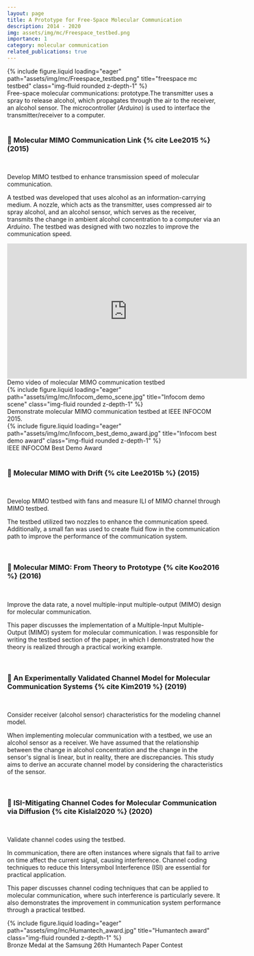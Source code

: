 ```yaml
---
layout: page
title: A Prototype for Free-Space Molecular Communication
description: 2014 - 2020
img: assets/img/mc/Freespace_testbed.png
importance: 1
category: molecular communication
related_publications: true
---
```


<div class="row">
    <div class="col-sm mt-3 mt-md-0">
        {% include figure.liquid loading="eager" path="assets/img/mc/Freespace_testbed.png" title="freespace mc testbed" class="img-fluid rounded z-depth-1" %}
    </div>
</div>
<div class="caption">
    Free-space molecular communications: prototype.The transmitter uses a spray to release alcohol, which propagates through the air to the receiver, an alcohol sensor. The microcontroller (<i>Arduino</i>) is used to interface the transmitter/receiver to a computer.

</div>

<br>

<h3><b>📜 Molecular MIMO Communication Link {% cite Lee2015 %} (2015)</b></h3>

<br>

Develop MIMO testbed to enhance transmission speed of molecular communication.

A testbed was developed that uses alcohol as an information-carrying medium. A nozzle, which acts as the transmitter, uses compressed air to spray alcohol, and an alcohol sensor, which serves as the receiver, transmits the change in ambient alcohol concentration to a computer via an <i>Arduino</i>. The testbed was designed with two nozzles to improve the communication speed.

<div class="row">
    <div class="col-sm mt-3 mt-md-0">
        <iframe width="560" height="315" src="https://www.youtube.com/embed/mNjV_GEWRF8?si=LHk5rF3P_4VvECXN" title="Demo video" frameborder="0" allow="accelerometer; autoplay; clipboard-write; encrypted-media; gyroscope; picture-in-picture; web-share" referrerpolicy="strict-origin-when-cross-origin" allowfullscreen style="display: block; margin: 0 auto;"></iframe>
   </div>
</div>
<div class="caption">
    Demo video of molecular MIMO communication testbed
</div>

<div class="row">
    <div class="col-sm mt-3 mt-md-0">
        {% include figure.liquid loading="eager" path="assets/img/mc/Infocom_demo_scene.jpg" title="Infocom demo scene" class="img-fluid rounded z-depth-1" %}
    </div>
</div>
<div class="caption">
    Demonstrate molecular MIMO communication testbed at IEEE INFOCOM 2015.
</div>

<div class="row">
    <div class="col-sm mt-3 mt-md-0">
        {% include figure.liquid loading="eager" path="assets/img/mc/Infocom_best_demo_award.jpg" title="Infocom best demo award" class="img-fluid rounded z-depth-1" %}
    </div>
</div>
<div class="caption">
    IEEE INFOCOM Best Demo Award
</div>

<br>

<h3><b>📜 Molecular MIMO with Drift {% cite Lee2015b %} (2015)</b></h3>

<br>

Develop MIMO testbed with fans and measure ILI of MIMO channel through MIMO testbed.

The testbed utilized two nozzles to enhance the communication speed. Additionally, a small fan was used to create fluid flow in the communication path to improve the performance of the communication system.

<br>

<h3><b>📜 Molecular MIMO: From Theory to Prototype {% cite Koo2016 %} (2016)</b></h3>

<br>

Improve the data rate, a novel multiple-input multiple-output (MIMO) design for molecular communication.

This paper discusses the implementation of a Multiple-Input Multiple-Output (MIMO) system for molecular communication. I was responsible for writing the testbed section of the paper, in which I demonstrated how the theory is realized through a practical working example.

<br>

<h3><b>📜 An Experimentally Validated Channel Model for Molecular Communication Systems {% cite Kim2019 %} (2019)</b></h3>

<br>

Consider receiver (alcohol sensor) characteristics for the modeling channel model.

When implementing molecular communication with a testbed, we use an alcohol sensor as a receiver. We have assumed that the relationship between the change in alcohol concentration and the change in the sensor's signal is linear, but in reality, there are discrepancies. This study aims to derive an accurate channel model by considering the characteristics of the sensor.

<br>

<h3><b>📜 ISI-Mitigating Channel Codes for Molecular Communication via Diffusion {% cite Kislal2020 %} (2020)</b></h3>

<br>

Validate channel codes using the testbed.

In communication, there are often instances where signals that fail to arrive on time affect the current signal, causing interference. Channel coding techniques to reduce this Intersymbol Interference (ISI) are essential for practical application.

This paper discusses channel coding techniques that can be applied to molecular communication, where such interference is particularly severe. It also demonstrates the improvement in communication system performance through a practical testbed.

<div class="row">
    <div class="col-sm mt-3 mt-md-0">
        {% include figure.liquid loading="eager" path="assets/img/mc/Humantech_award.jpg" title="Humantech award" class="img-fluid rounded z-depth-1" %}
    </div>
</div>
<div class="caption">
    Bronze Medal at the Samsung 26th Humantech Paper Contest
</div>
